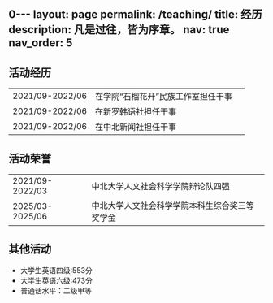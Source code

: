 0---
layout: page
permalink: /teaching/
title: 经历
description: 凡是过往，皆为序章。
nav: true
nav_order: 5
---

## 活动经历
<table style="border: none; border-collapse: collapse;">
  <tr>
    <td style="border: none;">2021/09-2022/06</td>
    <td style="border: none;">在学院“石榴花开”民族工作室担任干事</td>
    <td style="border: none;"></td>
  </tr>
  <tr>
    <td style="border: none;">2021/09-2022/06</td>
    <td style="border: none;">在新罗韩语社担任干事</td>
    <td style="border: none;"></td>
  </tr>
  <tr>
    <td style="border: none;">2021/09-2022/06</td>
    <td style="border: none;">在中北新闻社担任干事</td>
    <td style="border: none;"></td>
  </tr>
</table>

## 活动荣誉
<table style="border: none; border-collapse: collapse;">
  <tr>
    <td style="border: none;">2021/09-2022/03</td>
    <td style="border: none;">中北大学人文社会科学学院辩论队四强</td>
  </tr>
  <tr>
    <td style="border: none;">2025/03-2025/06</td>
    <td style="border: none;">中北大学人文社会科学学院本科生综合奖三等奖学金
</td>
  </tr>
</table>

## 其他活动
- 大学生英语四级:553分
- 大学生英语六级:473分
- 普通话水平：二级甲等





